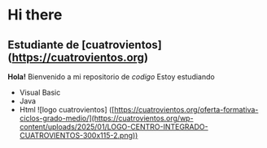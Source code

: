 # Hi there
## Estudiante de [cuatrovientos] (https://cuatrovientos.org)

**Hola!** Bienvenido a mi repositorio de _codigo_
Estoy estudiando
- Visual Basic
- Java
- Html
  ![logo cuatrovientos] ([https://cuatrovientos.org/oferta-formativa-ciclos-grado-medio/](https://cuatrovientos.org/wp-content/uploads/2025/01/LOGO-CENTRO-INTEGRADO-CUATROVIENTOS-300x115-2.png))
